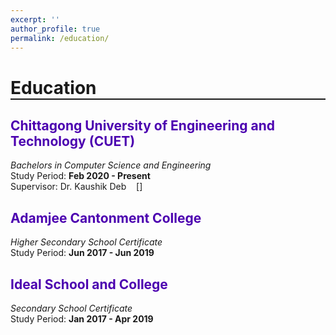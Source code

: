 ```yaml
---
excerpt: ''
author_profile: true
permalink: /education/
---
```

<h1 style="border-bottom: 2px solid;">Education</h1>


<h2 style="color: #4c00b0;">Chittagong University of Engineering and Technology (CUET)</h2>

_Bachelors in Computer Science and Engineering_  
Study Period: <b>Feb 2020 - Present</b>  
Supervisor: Dr. Kaushik Deb &nbsp;&nbsp; [<a href="https://scholar.google.com/citations?user=du_bCPIAAAAJ&hl=en" target="_blank"><i class="fa fa-google-scholar" style= "color:black;"></i></a>]
  

<h2 style="color: #4c00b0;">Adamjee Cantonment College</h2>

_Higher Secondary School Certificate_  
Study Period: <b>Jun 2017 - Jun 2019</b>  

  

<h2 style="color: #4c00b0;">Ideal School and College</h2>

_Secondary School Certificate_  
Study Period: <b>Jan 2017 - Apr 2019</b>  

